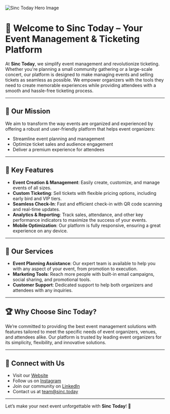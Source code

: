 ![Sinc Today Hero Image](https://res.cloudinary.com/dxyu6elli/image/upload/v1714119158/Screenshot_2024-04-26_at_10.10.50_cybpa1.png)

# 🎫 Welcome to Sinc Today – Your Event Management & Ticketing Platform

At **Sinc Today**, we simplify event management and revolutionize ticketing. Whether you're planning a small community gathering or a large-scale concert, our platform is designed to make managing events and selling tickets as seamless as possible. We empower organizers with the tools they need to create memorable experiences while providing attendees with a smooth and hassle-free ticketing process.

---

## 🌟 Our Mission

We aim to transform the way events are organized and experienced by offering a robust and user-friendly platform that helps event organizers:
- Streamline event planning and management
- Optimize ticket sales and audience engagement
- Deliver a premium experience for attendees

---

## 🚀 Key Features

- **Event Creation & Management**: Easily create, customize, and manage events of all sizes.
- **Custom Ticketing**: Sell tickets with flexible pricing options, including early bird and VIP tiers.
- **Seamless Check-In**: Fast and efficient check-in with QR code scanning and real-time updates.
- **Analytics & Reporting**: Track sales, attendance, and other key performance indicators to maximize the success of your events.
- **Mobile Optimization**: Our platform is fully responsive, ensuring a great experience on any device.

---

## 💼 Our Services

- **Event Planning Assistance**: Our expert team is available to help you with any aspect of your event, from promotion to execution.
- **Marketing Tools**: Reach more people with built-in email campaigns, social sharing, and promotional tools.
- **Customer Support**: Dedicated support to help both organizers and attendees with any inquiries.

---

## 🏆 Why Choose Sinc Today?

We’re committed to providing the best event management solutions with features tailored to meet the specific needs of event organizers, venues, and attendees alike. Our platform is trusted by leading event organizers for its simplicity, flexibility, and innovative solutions.

---

## 🔗 Connect with Us

- Visit our [Website](https://www.sinc.today)
- Follow us on [Instagram](https://www.instagram.com/sinc.events/)
- Join our community on [LinkedIn](https://www.linkedin.com/company/sinc-today/)
- Contact us at [team@sinc.today](mailto:team@sinc.today)

---

Let’s make your next event unforgettable with **Sinc Today**! 🎉

